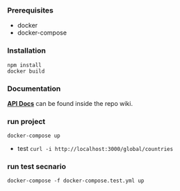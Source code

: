 ### Prerequisites
- docker
- docker-compose

### Installation
```
npm install
docker build
```

### Documentation
[**API Docs**](https://github.com/norestlabs/mousekyc-be/wiki) can be found inside the repo wiki.

### run project

`docker-compose up`

- test `curl -i http://localhost:3000/global/countries`

### run test secnario
`docker-compose -f docker-compose.test.yml up`
